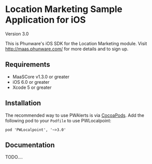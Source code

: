 Location Marketing Sample Application for iOS
==================

Version 3.0

This is Phunware's iOS SDK for the Location Marketing module. Visit http://maas.phunware.com/ for more details and to sign up.


Requirements
------------

- MaaSCore v1.3.0 or greater
- iOS 6.0 or greater
- Xcode 5 or greater



Installation
------------

The recommended way to use PWAlerts is via [CocoaPods](http://cocoapods.org). Add the following pod to your `Podfile` to use PWLocalpoint:
````
pod 'PWLocalpoint', '~>3.0'
````

Documentation
------------
TODO....

